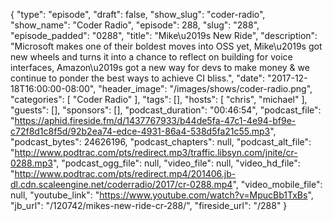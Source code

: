 {
  "type": "episode",
  "draft": false,
  "show_slug": "coder-radio",
  "show_name": "Coder Radio",
  "episode": 288,
  "slug": "288",
  "episode_padded": "0288",
  "title": "Mike\u2019s New Ride",
  "description": "Microsoft makes one of their boldest moves into OSS yet, Mike\u2019s got new wheels and turns it into a chance to reflect on building for voice interfaces, Amazon\u2019s got a new way for devs to make money & we continue to ponder the best ways to achieve CI bliss.",
  "date": "2017-12-18T16:00:00-08:00",
  "header_image": "/images/shows/coder-radio.png",
  "categories": [
    "Coder Radio"
  ],
  "tags": [],
  "hosts": [
    "chris",
    "michael"
  ],
  "guests": [],
  "sponsors": [],
  "podcast_duration": "00:46:54",
  "podcast_file": "https://aphid.fireside.fm/d/1437767933/b44de5fa-47c1-4e94-bf9e-c72f8d1c8f5d/92b2ea74-edce-4931-86a4-538d5fa21c55.mp3",
  "podcast_bytes": 24626196,
  "podcast_chapters": null,
  "podcast_alt_file": "http://www.podtrac.com/pts/redirect.mp3/traffic.libsyn.com/jnite/cr-0288.mp3",
  "podcast_ogg_file": null,
  "video_file": null,
  "video_hd_file": "http://www.podtrac.com/pts/redirect.mp4/201406.jb-dl.cdn.scaleengine.net/coderradio/2017/cr-0288.mp4",
  "video_mobile_file": null,
  "youtube_link": "https://www.youtube.com/watch?v=MpucBb1TxBs",
  "jb_url": "/120742/mikes-new-ride-cr-288/",
  "fireside_url": "/288"
}

